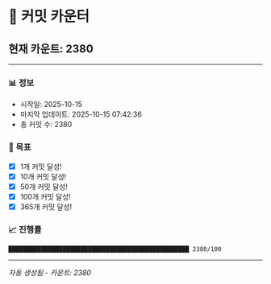 # 🔢 커밋 카운터

## 현재 카운트: 2380

---

### 📊 정보
- 시작일: 2025-10-15
- 마지막 업데이트: 2025-10-15 07:42:36
- 총 커밋 수: 2380

### 🎯 목표
- [x] 1개 커밋 달성!
- [x] 10개 커밋 달성!
- [x] 50개 커밋 달성!
- [x] 100개 커밋 달성!
- [x] 365개 커밋 달성!

### 📈 진행률
```
██████████████████████████████████████████████████ 2380/100
```

---
*자동 생성됨 - 카운트: 2380*
